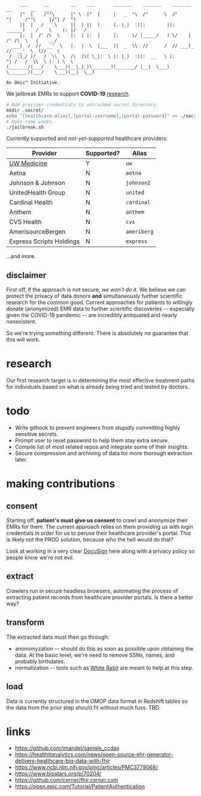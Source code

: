 ```
     ___      __        __    ___       _______    _______    _______       __       __   ___  
     |"  |    /""\      |" \  |"  |     |   _  "\  /"      \  /"     "|     /""\     |/"| /  ") 
     ||  |   /    \     ||  | ||  |     (. |_)  :)|:        |(: ______)    /    \    (: |/   /  
     |:  |  /' /\  \    |:  | |:  |     |:     \/ |_____/   ) \/    |     /' /\  \   |    __/   
  ___|  /  //  __'  \   |.  |  \  |___  (|  _  \\  //      /  // ___)_   //  __'  \  (// _  \   
 /  :|_/ )/   /  \\  \  /\  |\( \_|:  \ |: |_)  :)|:  __   \ (:      "| /   /  \\  \ |: | \  \  
(_______/(___/    \___)(__\_|_)\_______)(_______/ |__|  \___) \_______)(___/    \___)(__|  \__) 

An Omic™ Initiative.
```

We jailbreak EMRs to support **COVID-19** [research](#research).

```sh
# Add provider credentials to untracked secret directory.
mkdir .secret/
echo "[healthcare-alias],[portal-username],[portal-password]" >> ./secret/creds.csv
# Make some waves.
./jailbreak.sh
```

Currently supported and _not-yet-supported_ healthcare providers:

Provider | Supported? | Alias |
--- | --- | --- |
[UW Medicine](https://www.uwmedicine.org/) | Y | `uw` |
Aetna | N | `aetna` |
Johnson & Johnson | N | `johnson2` |
UnitedHealth Group | N | `united` |
Cardinal Health | N | `cardinal` |
Anthem | N | `anthem` |
CVS Health | N | `cvs` |
AmerisourceBergen | N | `ameriberg` |
Express Scripts Holdings  | N | `express` |

...and more.

## disclaimer 

First off, if the approach is not secure, *we won't do it*.  We believe we can protect the privacy of data donors **and** simultaneously further scientific research for the common good.  Current approaches for patients to willingly donate (anonymized) EMR data to further scientific discoveries -- especially given the COVID-19 pandemic -- are incredibly anitquated and nearly nonexistent.

So we're trying something different.  There is absolutely no guarantee that this will work.

# research

Our first research target is in determining the most effective treatment paths for individuals based on what is already being tried and tested by doctors.

# todo
- Write githook to prevent engineers from stupidly committing highly sensitive secrets.
- Prompt user to reset password to help them stay extra secure. 
- Compile list of most related repos and integrate some of their insights.
- Secure compression and archiving of data for more thorough extraction later.

# making contributions
## consent
Starting off, **patient's must give us consent** to crawl and anonymize their EMRs for them.  The current approach relies on them providing us with login credentials in order for us to peruse their healthcare provider's portal.  This is likely not the PROD solution, because who the hell would do that?

Look at working in a very clear [DocuSign](https://www.docusign.com/) here along with a privacy policy so people know we're not evil.

## extract 
Crawlers run in secure headless browsers, automating the process of extracting patient records from healthcare provider portals.  Is there a better way? 

## transform 
The extracted data must then go through: 
* anonomyzation -- should do this as soon as possible upon obtaining the data.  At the basic level, we're need to remove SSNs, names, and probably birthdates.
* normalization -- tools such as [White Rabit](https://github.com/OHDSI/WhiteRabbit) are meant to help at this step.

## load 
Data is currently structured in the OMOP data format in Redshift tables so the data from the prior step should fit without much fuss.  TBD.

# links

- https://github.com/jmandel/sample_ccdas
- https://healthitanalytics.com/news/open-source-ehr-generator-delivers-healthcare-big-data-with-fhir
- https://www.ncbi.nlm.nih.gov/pmc/articles/PMC3779068/
- https://www.biostars.org/p/70204/
- https://github.com/cerner/fhir.cerner.com
- https://open.epic.com/Tutorial/PatientAuthentication
